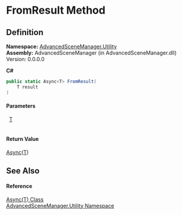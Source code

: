 # FromResult Method




## Definition
**Namespace:** <a href="N_AdvancedSceneManager_Utility.md">AdvancedSceneManager.Utility</a>  
**Assembly:** AdvancedSceneManager (in AdvancedSceneManager.dll) Version: 0.0.0.0

**C#**
``` C#
public static Async<T> FromResult(
	T result
)
```



#### Parameters
<dl><dt>  <a href="T_AdvancedSceneManager_Utility_Async_1.md">T</a></dt><dd> </dd></dl>

#### Return Value
<a href="T_AdvancedSceneManager_Utility_Async_1.md">Async</a>(<a href="T_AdvancedSceneManager_Utility_Async_1.md">T</a>)

## See Also


#### Reference
<a href="T_AdvancedSceneManager_Utility_Async_1.md">Async(T) Class</a>  
<a href="N_AdvancedSceneManager_Utility.md">AdvancedSceneManager.Utility Namespace</a>  
